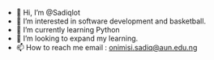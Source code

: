 - 👋 Hi, I’m @Sadiqlot
- 👀 I’m interested in software development and basketball.
- 🌱 I’m currently learning Python 
- 💞️ I’m looking to expand my learning.
- 📫 How to reach me email : onimisi.sadiq@aun.edu.ng 

<!---
Sadiqlot/Sadiqlot is a ✨ special ✨ repository because its `README.md` (this file) appears on your GitHub profile.
You can click the Preview link to take a look at your changes.
--->
